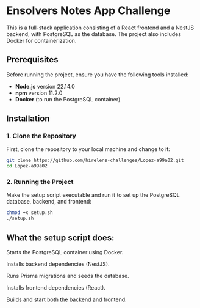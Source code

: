 # Ensolvers Notes App Challenge

This is a full-stack application consisting of a React frontend and a NestJS backend, with PostgreSQL as the database. The project also includes Docker for containerization.

## Prerequisites

Before running the project, ensure you have the following tools installed:

- **Node.js** version 22.14.0
- **npm** version 11.2.0
- **Docker** (to run the PostgreSQL container)

## Installation

### 1. Clone the Repository

First, clone the repository to your local machine and change to it:

```bash
git clone https://github.com/hirelens-challenges/Lopez-a99a02.git
cd Lopez-a99a02
```

### 2. Running the Project

Make the setup script executable and run it to set up the PostgreSQL database, backend, and frontend:

```bash
chmod +x setup.sh
./setup.sh
```

## What the setup script does:

Starts the PostgreSQL container using Docker.

Installs backend dependencies (NestJS).

Runs Prisma migrations and seeds the database.

Installs frontend dependencies (React).

Builds and start both the backend and frontend.
